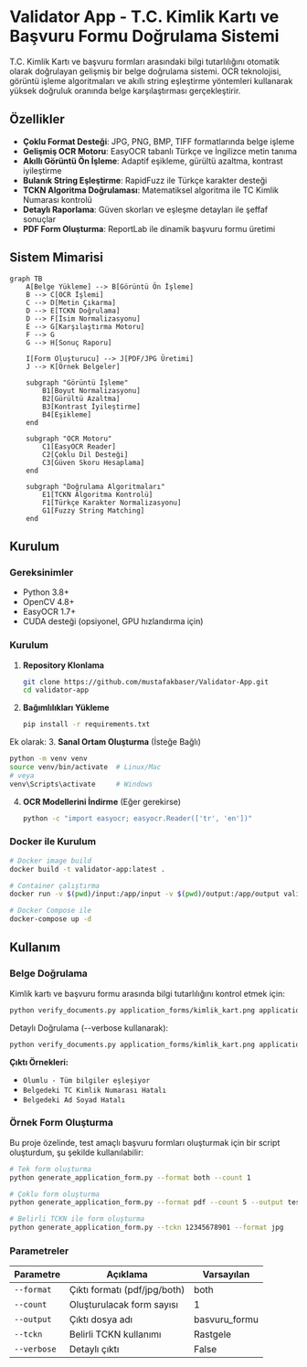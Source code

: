 # Validator App - T.C. Kimlik Kartı ve Başvuru Formu Doğrulama Sistemi

T.C. Kimlik Kartı ve başvuru formları arasındaki bilgi tutarlılığını otomatik olarak doğrulayan gelişmiş bir belge doğrulama sistemi. OCR teknolojisi, görüntü işleme algoritmaları ve akıllı string eşleştirme yöntemleri kullanarak yüksek doğruluk oranında belge karşılaştırması gerçekleştirir.

## Özellikler

- **Çoklu Format Desteği**: JPG, PNG, BMP, TIFF formatlarında belge işleme
- **Gelişmiş OCR Motoru**: EasyOCR tabanlı Türkçe ve İngilizce metin tanıma
- **Akıllı Görüntü Ön İşleme**: Adaptif eşikleme, gürültü azaltma, kontrast iyileştirme
- **Bulanık String Eşleştirme**: RapidFuzz ile Türkçe karakter desteği
- **TCKN Algoritma Doğrulaması**: Matematiksel algoritma ile TC Kimlik Numarası kontrolü
- **Detaylı Raporlama**: Güven skorları ve eşleşme detayları ile şeffaf sonuçlar
- **PDF Form Oluşturma**: ReportLab ile dinamik başvuru formu üretimi

## Sistem Mimarisi

```mermaid
graph TB
    A[Belge Yükleme] --> B[Görüntü Ön İşleme]
    B --> C[OCR İşlemi]
    C --> D[Metin Çıkarma]
    D --> E[TCKN Doğrulama]
    D --> F[İsim Normalizasyonu]
    E --> G[Karşılaştırma Motoru]
    F --> G
    G --> H[Sonuç Raporu]
    
    I[Form Oluşturucu] --> J[PDF/JPG Üretimi]
    J --> K[Örnek Belgeler]
    
    subgraph "Görüntü İşleme"
        B1[Boyut Normalizasyonu]
        B2[Gürültü Azaltma]
        B3[Kontrast İyileştirme]
        B4[Eşikleme]
    end
    
    subgraph "OCR Motoru"
        C1[EasyOCR Reader]
        C2[Çoklu Dil Desteği]
        C3[Güven Skoru Hesaplama]
    end
    
    subgraph "Doğrulama Algoritmaları"
        E1[TCKN Algoritma Kontrolü]
        F1[Türkçe Karakter Normalizasyonu]
        G1[Fuzzy String Matching]
    end
```

## Kurulum

### Gereksinimler

- Python 3.8+
- OpenCV 4.8+
- EasyOCR 1.7+
- CUDA desteği (opsiyonel, GPU hızlandırma için)

### Kurulum

1. **Repository Klonlama**
   ```bash
   git clone https://github.com/mustafakbaser/Validator-App.git
   cd validator-app
   ```

2. **Bağımlılıkları Yükleme**
   ```bash
   pip install -r requirements.txt
   ```

Ek olarak:
3. **Sanal Ortam Oluşturma** (İsteğe Bağlı)
   ```bash
   python -m venv venv
   source venv/bin/activate  # Linux/Mac
   # veya
   venv\Scripts\activate     # Windows
   ```

4. **OCR Modellerini İndirme**  (Eğer gerekirse)
   ```bash
   python -c "import easyocr; easyocr.Reader(['tr', 'en'])"
   ```

### Docker ile Kurulum

```bash
# Docker image build
docker build -t validator-app:latest .

# Container çalıştırma
docker run -v $(pwd)/input:/app/input -v $(pwd)/output:/app/output validator-app:latest

# Docker Compose ile
docker-compose up -d
```

## Kullanım

### Belge Doğrulama

Kimlik kartı ve başvuru formu arasında bilgi tutarlılığını kontrol etmek için:

```bash
python verify_documents.py application_forms/kimlik_kart.png application_forms/basvuru_formu.jpg
```

Detaylı Doğrulama (--verbose kullanarak):

```bash
python verify_documents.py application_forms/kimlik_kart.png application_forms/basvuru_formu.jpg --verbose
```

**Çıktı Örnekleri:**
- `Olumlu - Tüm bilgiler eşleşiyor`
- `Belgedeki TC Kimlik Numarası Hatalı`
- `Belgedeki Ad Soyad Hatalı`

### Örnek Form Oluşturma

Bu proje özelinde, test amaçlı başvuru formları oluşturmak için bir script oluşturdum, şu şekilde kullanılabilir:

```bash
# Tek form oluşturma
python generate_application_form.py --format both --count 1

# Çoklu form oluşturma
python generate_application_form.py --format pdf --count 5 --output test_form

# Belirli TCKN ile form oluşturma
python generate_application_form.py --tckn 12345678901 --format jpg
```

### Parametreler

| Parametre | Açıklama | Varsayılan |
|-----------|----------|------------|
| `--format` | Çıktı formatı (pdf/jpg/both) | both |
| `--count` | Oluşturulacak form sayısı | 1 |
| `--output` | Çıktı dosya adı | basvuru_formu |
| `--tckn` | Belirli TCKN kullanımı | Rastgele |
| `--verbose` | Detaylı çıktı | False |
